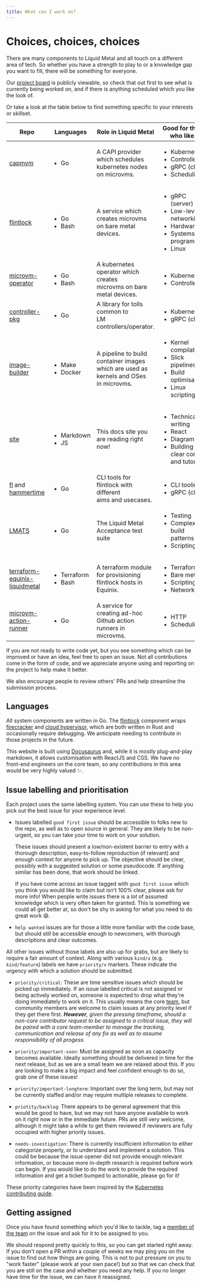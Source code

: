 ```yaml
---
title: What can I work on?
---
```


# Choices, choices, choices

There are many components to Liquid Metal and all touch on a different area of tech.
So whether you have a strength to play to or a knowledge gap you want to fill, there will
be something for everyone.

Our [project board][board] is publicly viewable, so check that out first to see what
is currently being worked on, and if there is anything scheduled which you like
the look of.

Or take a look at the table below to find something specific to your interests
or skillset.

| Repo | Languages | Role in Liquid Metal | Good for those who like... |
|------|-----------|----------------------|----------------------------|
|[capmvm][capmvm]|<ul><li>Go</li></ul>|A CAPI provider which schedules<br/>kubernetes nodes on microvms.|<ul><li>Kubernetes</li><li>Controllers</li><li>gRPC (client)</li><li>Scheduling</li></ul>|
|[flintlock][flint]|<ul><li>Go</li><li>Bash</li></ul>|A service which creates microvms<br/>on bare metal devices.|<ul><li>gRPC (server)</li><li>Low-level networking</li><li>Hardware</li><li>Systems programming</li><li>Linux</li></ul>|
|[microvm-operator][mvm-o]|<ul><li>Go</li><li>Bash</li></ul>|A kubernetes operator which creates<br/>microvms on bare metal devices.|<ul><li>Kubernetes</li><li>Controllers</li></ul>|
|[controller-pkg][ctrl-p]|<ul><li>Go</li></ul>|A library for tolls common to<br/>LM controllers/operator.|<ul><li>Kubernetes</li><li>gRPC (client)</li></ul>|
|[image-builder][image-build]|<ul><li>Make</li><li>Docker</li></ul>|A pipeline to build container images<br/>which are used as kernels and OSes<br/>in microvms.|<ul><li>Kernel compilation</li><li>Slick pipelines</li><li>Build optimisation</li><li>Linux scripting</li></ul>|
|[site][site]|<ul><li>Markdown</li><li>JS</li></ul>|This docs site you are reading right now!|<ul><li>Technical writing</li><li>React</li><li>Diagramming</li><li>Building clear content and tutorials</li></ul>|
|[fl][fl] and [hammertime][ht]|<ul><li>Go</li></ul>|CLI tools for flintlock with different<br/>aims and usecases.|<ul><li>CLI tooling</li><li>gRPC (client)</li></ul>|
|[LMATS][lmats]|<ul><li>Go</li></ul>|The Liquid Metal Acceptance test suite|<ul><li>Testing</li><li>Complex build patterns</li><li>Scripting</li></ul>|
|[terraform-equinix-liquidmetal][tf]|<ul><li>Terraform</li><li>Bash</li></ul>|A terraform module for provisioning<br/>flintlock hosts in Equinix.|<ul><li>Terraform</li><li>Bare metal</li><li>Scripting</li><li>Networking</li></ul>|
|[microvm-action-runner][runner]|<ul><li>Go</li></ul>|A service for creating ad-hoc<br/>Github action runners in microvms.|<ul><li>HTTP</li><li>Scheduling</li></ul>|

If you are not ready to write code yet, but you see something which can be improved
or have an idea, feel free to open an issue. Not all contributions come in the form
of code, and we appreciate anyone using and reporting on the project to help make it better.

We also encourage people to review others' PRs and help streamline the submission
process.

## Languages

All system components are written in Go. The [flintlock][flint] component wraps
[firecracker][fc] and [cloud hypervisor][ch], which are both written in Rust and
occasionally require debugging. We anticipate needing to contribute in those
projects in the future.

This website is built using [Docusaurus](https://docusaurus.io) and, while it is
mostly plug-and-play markdown, it allows customisation with ReactJS and CSS. We have no front-end
engineers on the core team, so any contributions in this area would be very highly
valued :sparkles:.

## Issue labelling and prioritisation

Each project uses the same labelling system. You can use these to help you pick
out the best issue for your experience level.

- Issues labelled `good first issue` should be accessible to folks new to the repo,
  as well as to open source in general.
  They are likely to be non-urgent, so you can take your time to work on your solution.

  These issues should present a low/non-existent barrier to entry with a thorough description,
  easy-to-follow reproduction (if relevant) and enough context for anyone to pick up.
  The objective should be clear, possibly with a suggested solution or some pseudocode.
  If anything similar has been done, that work should be linked.

  If you have come across an issue tagged with `good first issue` which you think you would
  like to claim but isn't 100% clear, please ask for more info! When people write issues
  there is a _lot_ of assumed knowledge which is very often taken for granted. This is
  something we could all get better at, so don't be shy in asking for what you need
  to do great work :smile:.

- `help wanted` issues are for those a little more familiar with the code base,
  but should still be accessible enough to newcomers, with thorough descriptions
  and clear outcomes.

All other issues without those labels are also up for grabs, but are likely to
require a fair amount of context. Along with various `kind/x` (e.g. `kind/feature`)
labels we have `priority/x` markers. These indicate the urgency with which a solution
should be submitted.

- `priority/critical`: These are time sensitive issues which should be picked up
  immediately. If an issue labelled critical is not assigned or being actively
  worked on, someone is expected to drop what they're doing immediately to work on it.
  This usually means the core [team][team], but community members are welcome to
  claim issues at any priority level if they get there first. _**However**, given the
  pressing timeframe, should a non-core contributor request to be assigned to a
  critical issue, they will be paired with a core team-member to manage the tracking,
  communication and release of any fix as well as to assume responsibility of all progess._

- `priority/important-soon`: Must be assigned as soon as capacity becomes available.
  Ideally something should be delivered in time for the next release, but as we are
  a small team we are relaxed about this. If you are looking to make a big impact
  and feel confident enough to do so, grab one of these issues!

- `priority/important-longterm`: Important over the long term, but may not be currently
  staffed and/or may require multiple releases to complete.

- `priotity/backlog`: There appears to be general agreement that this would be
  good to have, but we may not have anyone available to work on it right now or
  in the immediate future. PRs are still very welcome, although it might take a
  while to get them reviewed if reviewers are fully occupied with higher priority
  issues.

- `needs-investigation`: There is currently insufficient information to either
  categorize properly, or to understand and implement a solution. This could be
  because the issue opener did not provide enough relevant information, or because
  more in-depth research is required before work can begin. If you would like to
  do the work to provide the required information and get a ticket bumped to actionable,
  please go for it!

These priority categories have been inspired by the [Kubernetes contributing guide][k8s-contrib].

## Getting assigned

Once you have found something which you'd like to tackle, tag a [member of the team][team]
on the issue and ask for it to be assigned to you.

We should respond pretty quickly to this, so you can get started right away. If you don't
open a PR within a couple of weeks we may ping you on the issue to find out how things
are going. This is not to put pressure on you to "work faster" (please work at your own pace!)
but so that we can check that you are still on the case and whether you need any help.
If you no longer have time for the issue, we can have it reassigned.

[slack]: https://weave-community.slack.com/archives/C02KARWGR7S
[team]: /docs/community/team
[board]: https://github.com/orgs/weaveworks-liquidmetal/projects/1/views/2
[flint]: https://github.com/weaveworks-liquidmetal/flintlock
[mvm-o]: https://github.com/weaveworks-liquidmetal/microvm-operator
[ctrl-p]: https://github.com/weaveworks-liquidmetal/controller-pkg
[capmvm]: https://github.com/weaveworks-liquidmetal/cluster-api-provider-microvm
[image-build]: https://github.com/weaveworks-liquidmetal/image-builder
[site]: https://github.com/weaveworks-liquidmetal/site
[fl]: https://github.com/weaveworks-liquidmetal/fl
[ht]: https://github.com/warehouse-13/hammertime
[lmats]: https://github.com/weaveworks-liquidmetal/liquid-metal-acceptance-tests
[tf]: https://github.com/weaveworks-liquidmetal/terraform-equinix-liquidmetal
[runner]: https://github.com/weaveworks-liquidmetal/microvm-action-runner
[fc]: https://github.com/firecracker-microvm/firecracker
[ch]: https://github.com/cloud-hypervisor/cloud-hypervisor
[k8s-contrib]: https://github.com/kubernetes/community/blob/master/contributors/guide/issue-triage.md
